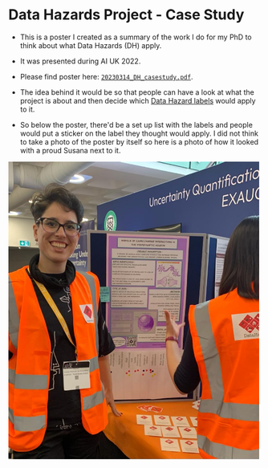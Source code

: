 # Data Hazards Project - Case Study
- This is a poster I created as a summary of the work I do for my PhD to think about what Data Hazards (DH) apply.

- It was presented during AI UK 2022.

- Please find poster here: [`20230314_DH_casestudy.pdf`](20230314_DH_casestudy.pdf).
- The idea behind it would be so that people can have a look at what the project is about and then decide which [Data Hazard labels](https://datahazards.com/contents/data-hazards.html) would apply to it.

- So below the poster, there'd be a set up list with the labels and people would put a sticker on the label they thought would apply. I did not think to take a photo of the poster by itself so here is a photo of how it looked with a proud Susana next to it.

<img src="poster_AIUK.jpeg" alt="Susana in high viz vest, posing next to the poster with PhD project description" width="500"/>


